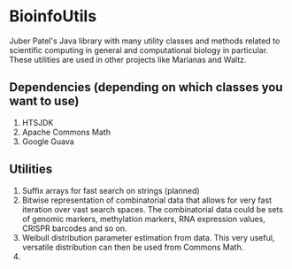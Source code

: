 # BioinfoUtils 

Juber Patel's Java library with many utility classes and methods related to scientific computing in general and computational biology in particular. These utilities are used in other projects like Marianas and Waltz.   


## Dependencies (depending on which classes you want to use)

1. HTSJDK
2. Apache Commons Math
3. Google Guava


## Utilities 

1. Suffix arrays for fast search on strings (planned)
2. Bitwise representation of combinatorial data that allows for very fast iteration over vast search spaces. The combinatorial data could be sets of genomic markers, methylation markers, RNA expression values, CRISPR barcodes and so on.
2. Weibull distribution parameter estimation from data. This very useful, versatile distribution can then be used from Commons Math.
3. 
